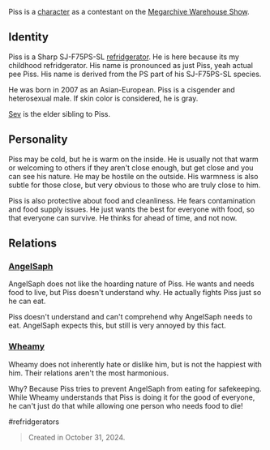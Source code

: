 Piss is a [character](Characters.md) as a contestant on the [Megarchive Warehouse Show](Megarchive%20Warehouse%20Show.md).

## Identity

Piss is a Sharp SJ-F75PS-SL [refridgerator](Refridgerators.md). He is here because its my childhood refridgerator. His name is pronounced as just Piss, yeah actual pee Piss. His name is derived from the PS part of his SJ-F75PS-SL species.

He was born in 2007 as an Asian-European. Piss is a cisgender and heterosexual male.
If skin color is considered, he is gray.

[Sev](Sev.md) is the elder sibling to Piss.


## Personality
Piss may be cold, but he is warm on the inside. He is usually not that warm or welcoming to others if they aren't close enough, but get close and you can see his nature. He may be hostile on the outside. His warmness is also subtle for those close, but very obvious to those who are truly close to him.

Piss is also protective about food and cleanliness. He fears contamination and food supply issues. He just wants the best for everyone with food, so that everyone can survive. He thinks for ahead of time, and not now.

## Relations

### [AngelSaph](AngelSaph.md)
AngelSaph does not like the hoarding nature of Piss. He wants and needs food to live, but Piss doesn't understand why. He actually fights Piss just so he can eat.

Piss doesn't understand and can't comprehend why AngelSaph needs to eat. AngelSaph expects this, but still is very annoyed by this fact.

### [Wheamy](Wheamy.md)
Wheamy does not inherently hate or dislike him, but is not the happiest with him. Their relations aren't the most harmonious.

Why? Because Piss tries to prevent AngelSaph from eating for safekeeping. While Wheamy understands that Piss is doing it for the good of everyone, he can't just do that while allowing one person who needs food to die!

#refridgerators


> Created in October 31, 2024.